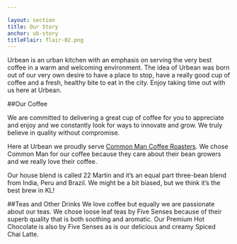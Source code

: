 ```yaml
---

layout: section
title: Our Story
anchor: ub-story
titleFlair: flair-02.png
---
```

Urbean is an urban kitchen with an emphasis on serving the very best coffee in a warm and welcoming environment.  The idea of Urbean was born out of our very own desire to have a place to stop, have a really good cup of coffee and a fresh, healthy bite to eat in the city. Enjoy taking time out with us here at Urbean. 

##Our Coffee 

We are committed to delivering a great cup of coffee for you to appreciate and enjoy and we constantly look for ways to innovate and grow.  We truly believe in quality without compromise.

Here at Urbean we proudly serve <a href="www.commonmancoffeeroasters.com">Common Man Coffee Roasters</a>.
We chose Common Man for our coffee because they care about their bean growers and we really love their coffee.  
 
Our house blend is called 22 Martin and it’s an equal part three-bean blend from India, Peru and Brazil.  We might be a bit biased, but we think it’s the best brew in KL!  

##Teas and Other Drinks
We love coffee but equally we are passionate about our teas.  We chose loose leaf teas by Five Senses because of their superb quality that is both soothing and aromatic.  Our Premium Hot Chocolate is also by Five Senses as is our delicious and creamy Spiced Chai Latte.

